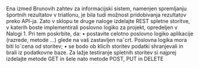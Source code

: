 Ena izmed Brunovih zahtev za informacijski sistem, namenjen spremljanju športnih
rezultatov v triatlonu, je bila tudi možnost pridobivanja rezultatov preko API-ja. Zato
v sklopu te druge naloge izdelajte REST spletne storitve, v katerih boste implementirali
poslovno logiko za projekt, opredeljen v Nalogi 1. Pri tem poskrbite, da:
• postavite celotno poslovno logiko aplikacije (razrede, metode ...) glede na vaš
zastavljen naˇcrt. Poslovna logika mora biti loˇcena od storitev;
• se bodo ob klicih storitev podatki shranjevali in brali iz podatkovne baze.
Za lažje testiranje spletnih storitev si najprej izdelajte metode GET in šele nato metode
POST, PUT in DELETE
